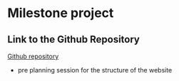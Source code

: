 # Milestone project


## Link to the Github Repository
[Github repository](https://github.com/damjaanko/milestone-project-repo)

+ pre planning session for the structure of the website 
